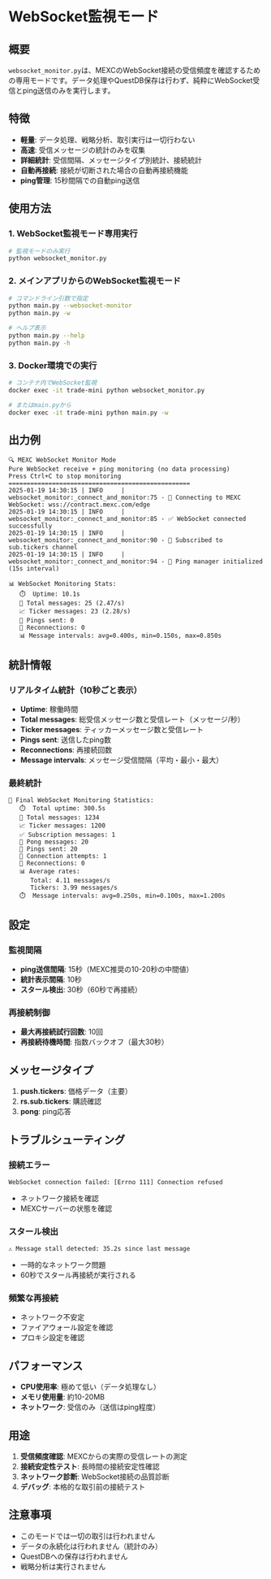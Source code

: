 # WebSocket監視モード

## 概要

`websocket_monitor.py`は、MEXCのWebSocket接続の受信頻度を確認するための専用モードです。データ処理やQuestDB保存は行わず、純粋にWebSocket受信とping送信のみを実行します。

## 特徴

- **軽量**: データ処理、戦略分析、取引実行は一切行わない
- **高速**: 受信メッセージの統計のみを収集
- **詳細統計**: 受信間隔、メッセージタイプ別統計、接続統計
- **自動再接続**: 接続が切断された場合の自動再接続機能
- **ping管理**: 15秒間隔での自動ping送信

## 使用方法

### 1. WebSocket監視モード専用実行

```bash
# 監視モードのみ実行
python websocket_monitor.py
```

### 2. メインアプリからのWebSocket監視モード

```bash
# コマンドライン引数で指定
python main.py --websocket-monitor
python main.py -w

# ヘルプ表示
python main.py --help
python main.py -h
```

### 3. Docker環境での実行

```bash
# コンテナ内でWebSocket監視
docker exec -it trade-mini python websocket_monitor.py

# またはmain.pyから
docker exec -it trade-mini python main.py -w
```

## 出力例

```
🔍 MEXC WebSocket Monitor Mode
Pure WebSocket receive + ping monitoring (no data processing)
Press Ctrl+C to stop monitoring
==================================================
2025-01-19 14:30:15 | INFO     | websocket_monitor:_connect_and_monitor:75 - 🔗 Connecting to MEXC WebSocket: wss://contract.mexc.com/edge
2025-01-19 14:30:15 | INFO     | websocket_monitor:_connect_and_monitor:85 - ✅ WebSocket connected successfully
2025-01-19 14:30:15 | INFO     | websocket_monitor:_connect_and_monitor:90 - 📡 Subscribed to sub.tickers channel
2025-01-19 14:30:15 | INFO     | websocket_monitor:_connect_and_monitor:94 - 💓 Ping manager initialized (15s interval)

📊 WebSocket Monitoring Stats:
   ⏱️  Uptime: 10.1s
   📨 Total messages: 25 (2.47/s)
   📈 Ticker messages: 23 (2.28/s)
   💓 Pings sent: 0
   🔄 Reconnections: 0
   📊 Message intervals: avg=0.400s, min=0.150s, max=0.850s
```

## 統計情報

### リアルタイム統計（10秒ごと表示）
- **Uptime**: 稼働時間
- **Total messages**: 総受信メッセージ数と受信レート（メッセージ/秒）
- **Ticker messages**: ティッカーメッセージ数と受信レート
- **Pings sent**: 送信したping数
- **Reconnections**: 再接続回数
- **Message intervals**: メッセージ受信間隔（平均・最小・最大）

### 最終統計
```
🏁 Final WebSocket Monitoring Statistics:
   ⏱️  Total uptime: 300.5s
   📨 Total messages: 1234
   📈 Ticker messages: 1200
   ✅ Subscription messages: 1
   💓 Pong messages: 20
   💓 Pings sent: 20
   🔗 Connection attempts: 1
   🔄 Reconnections: 0
   📊 Average rates:
      Total: 4.11 messages/s
      Tickers: 3.99 messages/s
   ⏱️  Message intervals: avg=0.250s, min=0.100s, max=1.200s
```

## 設定

### 監視間隔
- **ping送信間隔**: 15秒（MEXC推奨の10-20秒の中間値）
- **統計表示間隔**: 10秒
- **スタール検出**: 30秒（60秒で再接続）

### 再接続制御
- **最大再接続試行回数**: 10回
- **再接続待機時間**: 指数バックオフ（最大30秒）

## メッセージタイプ

1. **push.tickers**: 価格データ（主要）
2. **rs.sub.tickers**: 購読確認
3. **pong**: ping応答

## トラブルシューティング

### 接続エラー
```
WebSocket connection failed: [Errno 111] Connection refused
```
- ネットワーク接続を確認
- MEXCサーバーの状態を確認

### スタール検出
```
⚠️ Message stall detected: 35.2s since last message
```
- 一時的なネットワーク問題
- 60秒でスタール再接続が実行される

### 頻繁な再接続
- ネットワーク不安定
- ファイアウォール設定を確認
- プロキシ設定を確認

## パフォーマンス

- **CPU使用率**: 極めて低い（データ処理なし）
- **メモリ使用量**: 約10-20MB
- **ネットワーク**: 受信のみ（送信はping程度）

## 用途

1. **受信頻度確認**: MEXCからの実際の受信レートの測定
2. **接続安定性テスト**: 長時間の接続安定性確認
3. **ネットワーク診断**: WebSocket接続の品質診断
4. **デバッグ**: 本格的な取引前の接続テスト

## 注意事項

- このモードでは一切の取引は行われません
- データの永続化は行われません（統計のみ）
- QuestDBへの保存は行われません
- 戦略分析は実行されません